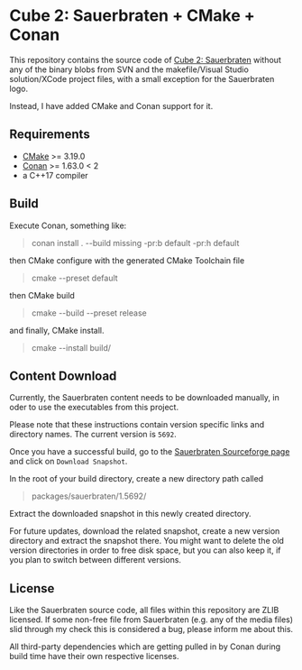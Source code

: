 # Cube 2: Sauerbraten + CMake + Conan

This repository contains the source code of [Cube 2: Sauerbraten](http://sauerbraten.org)
without any of the binary blobs from SVN and the makefile/Visual Studio solution/XCode project files,
with a small exception for the Sauerbraten logo.

Instead, I have added CMake and Conan support for it.


## Requirements

  * [CMake](https://cmake.org) >= 3.19.0
  * [Conan](https://conan.io) >= 1.63.0 < 2
  * a C++17 compiler


## Build

Execute Conan, something like:

> conan install . --build missing -pr:b default -pr:h default

then CMake configure with the generated CMake Toolchain file

> cmake --preset default

then CMake build

> cmake --build --preset release

and finally, CMake install.

> cmake --install build/


## Content Download

Currently, the Sauerbraten content needs to be downloaded manually, in oder to use the executables from this project.

Please note that these instructions contain version specific links and directory names. The current version is `5692`.

Once you have a successful build, go to the [Sauerbraten Sourceforge page](https://sourceforge.net/p/sauerbraten/code/5692/tree/) and click on `Download Snapshot`.

In the root of your build directory, create a new directory path called

> packages/sauerbraten/1.5692/

Extract the downloaded snapshot in this newly created directory.

For future updates, download the related snapshot, create a new version directory and extract the snapshot there. You might want to delete the old version directories in order to free disk space, but you can also keep it, if you plan to switch between different versions.


## License

Like the Sauerbraten source code, all files within this repository are ZLIB licensed.
If some non-free file from Sauerbraten (e.g. any of the media files)
slid through my check this is considered a bug,
please inform me about this.

All third-party dependencies which are getting pulled in by Conan during build time have their own respective licenses.
